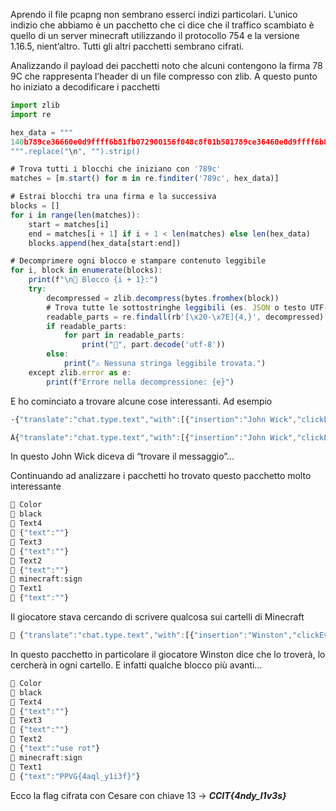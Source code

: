 Aprendo il file pcapng non sembrano esserci indizi particolari. L’unico indizio che abbiamo è un pacchetto che ci dice che il traffico scambiato è quello di un server minecraft utilizzando il protocollo 754 e la versione 1.16.5, nient’altro. Tutti gli altri pacchetti sembrano cifrati.

Analizzando il payload dei pacchetti noto che alcuni contengono la firma 78 9C che rappresenta l’header di un file compresso con zlib. A questo punto ho iniziato a decodificare i pacchetti

```jsx
import zlib
import re

hex_data = """
140b789ce36660e0d9ffff6b81fb072900156f048c8f01b501789ce36460e0d9ffff6b813b271703030703ab737e4e7e11036b524e6272363303630503038311503824b5a2c48481bb5aa904c850b25252aa054a560225dda192c6e89255ffffff0f874a1a3108c1254b8b53158af24b946a391898325318f87233f352938b12d34aac8a33d3f3a01a0c19a4e11a0202c2dcab4d120b73e22b0d338dd36a956a19006f8631b3
""".replace("\n", "").strip()

# Trova tutti i blocchi che iniziano con '789c'
matches = [m.start() for m in re.finditer('789c', hex_data)]

# Estrai blocchi tra una firma e la successiva
blocks = []
for i in range(len(matches)):
    start = matches[i]
    end = matches[i + 1] if i + 1 < len(matches) else len(hex_data)
    blocks.append(hex_data[start:end])

# Decomprimere ogni blocco e stampare contenuto leggibile
for i, block in enumerate(blocks):
    print(f"\n🔹 Blocco {i + 1}:")
    try:
        decompressed = zlib.decompress(bytes.fromhex(block))
        # Trova tutte le sottostringhe leggibili (es. JSON o testo UTF-8)
        readable_parts = re.findall(rb'[\x20-\x7E]{4,}', decompressed)
        if readable_parts:
            for part in readable_parts:
                print("📄", part.decode('utf-8'))
        else:
            print("⚠️ Nessuna stringa leggibile trovata.")
    except zlib.error as e:
        print(f"Errore nella decompressione: {e}")
```

E ho cominciato a trovare alcune cose interessanti. Ad esempio

```jsx
·{"translate":"chat.type.text","with":[{"insertion":"John Wick","clickEvent":{"action":"suggest_command","value":"/tell John Wick "},"hoverEvent":{"action":"show_entity","contents":{"type":"minecraft:player","id":"aebe6ce9-8554-3c57-b365-b9abd0733742","name":{"text":"John Wick"}}},"text":"John Wick"},"Hi win"]}®¾léT<W³e¹«Ðs7B
```

```jsx
Á{"translate":"chat.type.text","with":[{"insertion":"John Wick","clickEvent":{"action":"suggest_command","value":"/tell John Wick "},"hoverEvent":{"action":"show_entity","contents":{"type":"minecraft:player","id":"aebe6ce9-8554-3c57-b365-b9abd0733742","name":{"text":"John Wick"}}},"text":"John Wick"},"find the message"]}®¾léT<W³e¹«Ðs7B
```

In questo John Wick diceva di “trovare il messaggio”…

Continuando ad analizzare i pacchetti ho trovato questo pacchetto molto interessante

```jsx
📄 Color
📄 black
📄 Text4
📄 {"text":""}
📄 Text3
📄 {"text":""}
📄 Text2
📄 {"text":""}
📄 minecraft:sign
📄 Text1
📄 {"text":""}
```

Il giocatore stava cercando di scrivere qualcosa sui cartelli di Minecraft

```jsx
📄 {"translate":"chat.type.text","with":[{"insertion":"Winston","clickEvent":{"action":"suggest_command","value":"/tell Winston "},"hoverEvent":{"action":"show_entity","contents":{"type":"minecraft:player","id":"ed5ba33c-39c0-3939-a0b3-01d226a17f7c","name":{"text":"Winston"}}},"text":"Winston"},"Okay, I will find it, I will search every sign!"]}
```

In questo pacchetto in particolare il giocatore Winston dice che lo troverà, lo cercherà in ogni cartello. E infatti qualche blocco più avanti…

```jsx
📄 Color
📄 black
📄 Text4
📄 {"text":""}
📄 Text3
📄 {"text":""}
📄 Text2
📄 {"text":"use rot"}
📄 minecraft:sign
📄 Text1
📄 {"text":"PPVG{4aql_y1i3f}"}
```

Ecco la flag cifrata con Cesare con chiave 13 → ***CCIT{4ndy_l1v3s}***